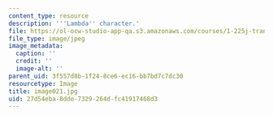 ```yaml
---
content_type: resource
description: '''Lambda'' character.'
file: https://ol-ocw-studio-app-qa.s3.amazonaws.com/courses/1-225j-transportation-flow-systems-fall-2002/27d54eba8dde7329264dfc41917468d3_image021.jpg
file_type: image/jpeg
image_metadata:
  caption: ''
  credit: ''
  image-alt: ''
parent_uid: 3f557d8b-1f24-8ce6-ec16-bb7bd7c7dc30
resourcetype: Image
title: image021.jpg
uid: 27d54eba-8dde-7329-264d-fc41917468d3
---
```

